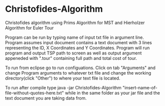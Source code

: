 # Christofides-Algorithm
Christofides algorithm using Prims Algorithm for MST and Hierholzer Algorithm for Euler Tour

Program can be run by typing name of input txt file in argument line. 
Program assumes input document contains a text document with 3 lines representing the ID, X Coordinates and Y Coordinates.
Program will run program and output TSP path to screen as well as output argument appeneded with ".tour" containing full path and total cost of 
tour.


To run from eclipse go to run configuations. Click on tab "Arguments" and change Program arguments to whatever txt file and change the working directory(click "Other") to where your text file is located. 

To run after compile type java -jar Christofides-Algorithm "insert-name-of-file-without-quotes-here.txt" while in the same folder as your jar file and the text document you are taking data from.
